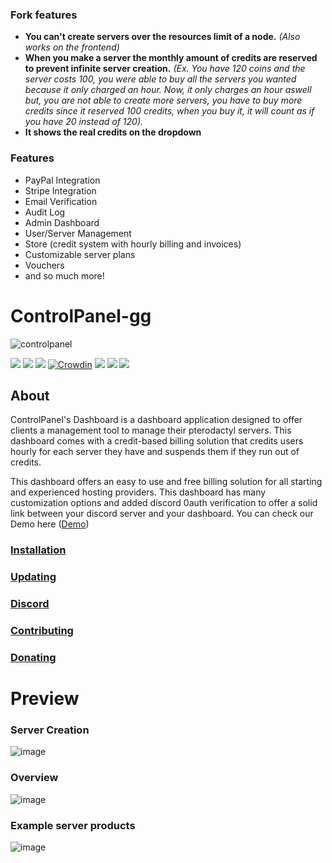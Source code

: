 ### Fork features

-   **You can't create servers over the resources limit of a node.** *(Also works on the frontend)*
-   **When you make a server the monthly amount of credits are reserved to prevent infinite server creation.** *(Ex. You have 120 coins and the server costs 100, you were able to buy all the servers you wanted because it only charged an hour. Now, it only charges an hour aswell but, you are not able to create more servers, you have to buy more credits since it reserved 100 credits, when you buy it, it will count as if you have 20 instead of 120).*
-   **It shows the real credits on the dropdown**

### Features

-   PayPal Integration
-   Stripe Integration
-   Email Verification
-   Audit Log
-   Admin Dashboard
-   User/Server Management
-   Store (credit system with hourly billing and invoices)
-   Customizable server plans
-   Vouchers
-   and so much more!

# ControlPanel-gg

![controlpanel](https://user-images.githubusercontent.com/45005889/123518824-06b05000-d6a8-11eb-91b9-d1ed36bd2317.png)


![](https://img.shields.io/github/stars/ControlPanel-gg/dashboard) ![](https://img.shields.io/github/forks/ControlPanel-gg/dashboard) ![](https://img.shields.io/github/tag/ControlPanel-gg/dashboard) [![Crowdin](https://badges.crowdin.net/controlpanelgg/localized.svg)](https://crowdin.com/project/controlpanelgg) ![](https://img.shields.io/github/issues/ControlPanel-gg/dashboard) ![](https://img.shields.io/github/license/ControlPanel-gg/dashboard) ![](https://img.shields.io/discord/787829714483019826)
## About

ControlPanel's Dashboard is a dashboard application designed to offer clients a management tool to manage their pterodactyl servers. This dashboard comes with a credit-based billing solution that credits users hourly for each server they have and suspends them if they run out of credits.

This dashboard offers an easy to use and free billing solution for all starting and experienced hosting providers. This dashboard has many customization options and added discord 0auth verification to offer a solid link between your discord server and your dashboard. You can check our Demo here ([Demo](https://demo.controlpanel.gg "Demo"))

### [Installation](https://controlpanel.gg/docs/intro "Installation")

### [Updating](https://controlpanel.gg/docs/Installation/updating "Updating")

### [Discord](https://discord.gg/4Y6HjD2uyU "discord")

### [Contributing](https://controlpanel.gg/docs/Contributing/contributing "Contributing")

### [Donating](https://controlpanel.gg/docs/Contributing/donating "Donating")



# Preview

### Server Creation
![image](https://user-images.githubusercontent.com/8725848/171575021-bc248f12-2aba-44e8-82aa-bdc907b1d3fc.png)

### Overview
![image](https://user-images.githubusercontent.com/8725848/171575809-7620ed4f-5715-420f-8c25-8bfa1c4342f7.png)

### Example server products
![image](https://user-images.githubusercontent.com/8725848/171575987-c1398ff6-83fa-4cb8-bd1f-986cee4da565.png)


